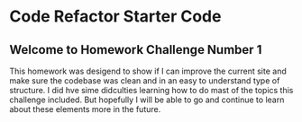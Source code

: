 # Code Refactor Starter Code
<h2> Welcome to Homework Challenge Number 1 </h2>
  <p> This homework was desigend to show if I can improve the current site and make sure the codebase was clean and in an easy to understand type of structure. I did hve sime didculties learning how to do mast of the topics this challenge included. But hopefully I will be able to go and continue to learn about these elements more in the future. </p>
